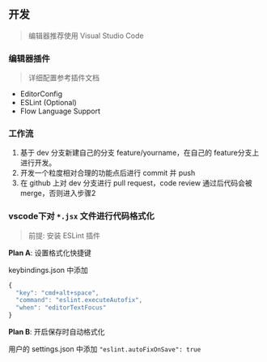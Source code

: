 ## 开发
> 编辑器推荐使用 Visual Studio Code

### 编辑器插件
> 详细配置参考插件文档
- EditorConfig
- ESLint (Optional)
- Flow Language Support

### 工作流
1. 基于 dev 分支新建自己的分支 feature/yourname，在自己的 feature分支上进行开发。
2. 开发一个粒度相对合理的功能点后进行 commit 并 push
3. 在 github 上对 dev 分支进行 pull request，code review 通过后代码会被 merge，否则进入步骤2

### vscode下对 `*.jsx` 文件进行代码格式化
> 前提: 安装 ESLint 插件

**Plan A**: 设置格式化快捷键

keybindings.json 中添加
``` js
{
  "key": "cmd+alt+space",
  "command": "eslint.executeAutofix",
  "when": "editorTextFocus"
}
```

**Plan B**: 开启保存时自动格式化

用户的 settings.json 中添加 `"eslint.autoFixOnSave": true`
